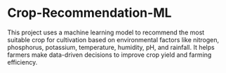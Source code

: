# Crop-Recommendation-ML
This project uses a machine learning model to recommend the most suitable crop for cultivation based on environmental factors like nitrogen, phosphorus, potassium, temperature, humidity, pH, and rainfall. It helps farmers make data-driven decisions to improve crop yield and farming efficiency.
